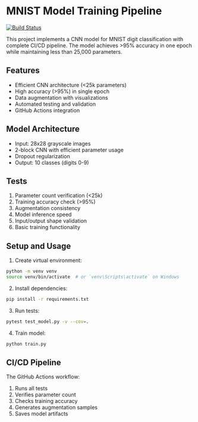 # MNIST Model Training Pipeline

[![Build Status](https://github.com/hotshotdragon/TSAI-5/actions/workflows/ml_pipeline.yml/badge.svg)](https://github.com/hotshotdragon/TSAI-5/actions/workflows/ml_pipeline.yml)

This project implements a CNN model for MNIST digit classification with complete CI/CD pipeline. The model achieves >95% accuracy in one epoch while maintaining less than 25,000 parameters.

## Features

- Efficient CNN architecture (<25k parameters)
- High accuracy (>95%) in single epoch
- Data augmentation with visualizations
- Automated testing and validation
- GitHub Actions integration

## Model Architecture

- Input: 28x28 grayscale images
- 2-block CNN with efficient parameter usage
- Dropout regularization
- Output: 10 classes (digits 0-9)

## Tests

1. Parameter count verification (<25k)
2. Training accuracy check (>95%)
3. Augmentation consistency
4. Model inference speed
5. Input/output shape validation
6. Basic training functionality

## Setup and Usage

1. Create virtual environment:

```bash
python -m venv venv
source venv/bin/activate  # or `venv\Scripts\activate` on Windows
```

2. Install dependencies:

```bash
pip install -r requirements.txt
```

3. Run tests:

```bash
pytest test_model.py -v --cov=.
```

4. Train model:

```bash
python train.py
```

## CI/CD Pipeline

The GitHub Actions workflow:
1. Runs all tests
2. Verifies parameter count
3. Checks training accuracy
4. Generates augmentation samples
5. Saves model artifacts
